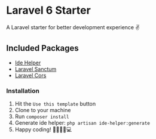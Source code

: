 # Laravel 6 Starter

A Laravel starter for better development experience ✌

## Included Packages
- [Ide Helper](https://github.com/barryvdh/laravel-ide-helper)
- [Laravel Sanctum](https://laravel.com/docs/7.x/sanctum)
- [Laravel Cors](https://github.com/fruitcake/laravel-cors)

### Installation
1. Hit the `Use this template` button
2. Clone to your machine
3. Run `composer install`
4. Generate ide helper: `php artisan ide-helper:generate`
5. Happy coding! 👩‍💻👨‍💻💻
